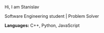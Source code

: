 Hi, I am Stanislav

Software Engineering student | Problem Solver

**Languages:** C++, Python, JavaScript 


